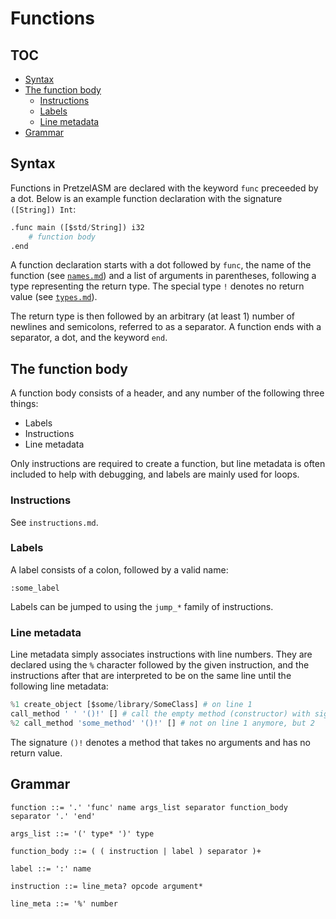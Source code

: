 # Functions

## TOC
  - [Syntax](#syntax)
  - [The function body](#the-function-body)
    - [Instructions](#instructions)
    - [Labels](#labels)
    - [Line metadata](#line-metadata)
  - [Grammar](#grammar)

## Syntax
Functions in PretzelASM are declared with the keyword `func` preceeded by a dot. Below is an example function declaration with the signature `([String]) Int`:
```py
.func main ([$std/String]) i32
    # function body
.end
```

A function declaration starts with a dot followed by `func`, the name of the function (see [`names.md`](./names.md)) and a list of arguments in parentheses, following a type representing the return type. The special type `!` denotes no return value (see [`types.md`](./types.md)).

The return type is then followed by an arbitrary (at least 1) number of newlines and semicolons, referred to as a separator. A function ends with a separator, a dot, and the keyword `end`.

## The function body
A function body consists of a header, and any number of the following three things:
- Labels
- Instructions
- Line metadata

Only instructions are required to create a function, but line metadata is often included to help with debugging, and labels are mainly used for loops.

### Instructions
See `instructions.md`.

### Labels
A label consists of a colon, followed by a valid name:

`:some_label`

Labels can be jumped to using the `jump_*` family of instructions.

### Line metadata
Line metadata simply associates instructions with line numbers. They are declared using the `%` character followed by the given instruction, and the instructions after that are interpreted to be on the same line until the following line metadata:
```py
%1 create_object [$some/library/SomeClass] # on line 1
call_method ' ' '()!' [] # call the empty method (constructor) with signature ()! and no arguments
%2 call_method 'some_method' '()!' [] # not on line 1 anymore, but 2
```
The signature `()!` denotes a method that takes no arguments and has no return value.

## Grammar
```bnf
function ::= '.' 'func' name args_list separator function_body separator '.' 'end'

args_list ::= '(' type* ')' type

function_body ::= ( ( instruction | label ) separator )+

label ::= ':' name

instruction ::= line_meta? opcode argument*

line_meta ::= '%' number
```
